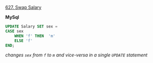 [627. Swap Salary](https://leetcode.com/problems/swap-salary/description/)

**MySql**
```sql
UPDATE Salary SET sex = 
CASE sex
    WHEN 'f' THEN  'm'
    ELSE 'f'
END;
```
*changes `sex` from `f` to `m` and vice-versa in a single `UPDATE` statement*